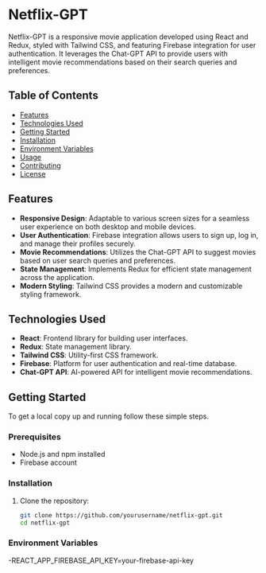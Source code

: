 # Netflix-GPT

Netflix-GPT is a responsive movie application developed using React and Redux, styled with Tailwind CSS, and featuring Firebase integration for user authentication. It leverages the Chat-GPT API to provide users with intelligent movie recommendations based on their search queries and preferences.

## Table of Contents
- [Features](#features)
- [Technologies Used](#technologies-used)
- [Getting Started](#getting-started)
- [Installation](#installation)
- [Environment Variables](#environment-variables)
- [Usage](#usage)
- [Contributing](#contributing)
- [License](#license)

## Features
- **Responsive Design**: Adaptable to various screen sizes for a seamless user experience on both desktop and mobile devices.
- **User Authentication**: Firebase integration allows users to sign up, log in, and manage their profiles securely.
- **Movie Recommendations**: Utilizes the Chat-GPT API to suggest movies based on user search queries and preferences.
- **State Management**: Implements Redux for efficient state management across the application.
- **Modern Styling**: Tailwind CSS provides a modern and customizable styling framework.

## Technologies Used
- **React**: Frontend library for building user interfaces.
- **Redux**: State management library.
- **Tailwind CSS**: Utility-first CSS framework.
- **Firebase**: Platform for user authentication and real-time database.
- **Chat-GPT API**: AI-powered API for intelligent movie recommendations.

## Getting Started
To get a local copy up and running follow these simple steps.

### Prerequisites
- Node.js and npm installed
- Firebase account

### Installation
1. Clone the repository:
   ```bash
   git clone https://github.com/yourusername/netflix-gpt.git
   cd netflix-gpt

### Environment Variables
-REACT_APP_FIREBASE_API_KEY=your-firebase-api-key


